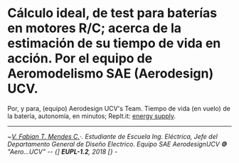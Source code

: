 # Cálculo ideal, de test para baterías en motores R/C; acerca de la estimación de su tiempo de vida en acción. Por el equipo de Aeromodelismo SAE (Aerodesign) UCV.


Por, y para, (equipo) Aerodesign UCV's Team. Tiempo de vida (en vuelo) de la batería, autonomía, en minutos; Replt.it: [energy supply](https://repl.it/@Bantman/Battery-calculus-work-lifetime-in-RC-creations).
_______________________________________________________________________________________________________




 ~*[V. Fabian T. Mendes C.](https://github.com/fabianmendes/)·.*
_Estudiante de Escuela Ing. Eléctrica,_
_Jefe del Departamento General de Diseño Electrico. Equipo SAE _AerodesignUCV_ <b>&#127279;</b> "Aero…UCV" -- {] <b>EUPL-1.2</b>, 2018 [} -_
